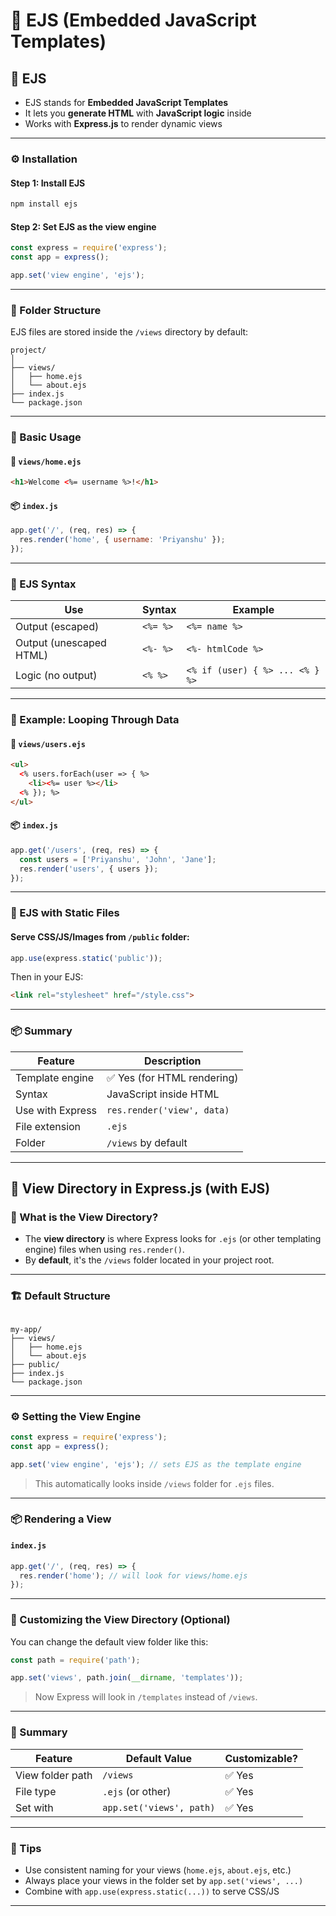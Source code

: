 # 📝 EJS (Embedded JavaScript Templates)

## 📘 EJS

- EJS stands for **Embedded JavaScript Templates**
- It lets you **generate HTML** with **JavaScript logic** inside
- Works with **Express.js** to render dynamic views

---

### ⚙️ Installation

#### Step 1: Install EJS
```bash
npm install ejs
```

#### Step 2: Set EJS as the view engine

```js
const express = require('express');
const app = express();

app.set('view engine', 'ejs');
```

---

### 📁 Folder Structure

EJS files are stored inside the `/views` directory by default:

```
project/
│
├── views/
│   ├── home.ejs
│   └── about.ejs
├── index.js
└── package.json
```

---

### 🚀 Basic Usage

#### 📄 `views/home.ejs`

```html
<h1>Welcome <%= username %>!</h1>
```

#### 📦 `index.js`

```js
app.get('/', (req, res) => {
  res.render('home', { username: 'Priyanshu' });
});
```

---

### 🔧 EJS Syntax

| Use                     | Syntax   | Example                         |
| ----------------------- | -------- | ------------------------------- |
| Output (escaped)        | `<%= %>` | `<%= name %>`                   |
| Output (unescaped HTML) | `<%- %>` | `<%- htmlCode %>`               |
| Logic (no output)       | `<% %>`  | `<% if (user) { %> ... <% } %>` |

---

### 🔄 Example: Looping Through Data

#### 📄 `views/users.ejs`

```html
<ul>
  <% users.forEach(user => { %>
    <li><%= user %></li>
  <% }); %>
</ul>
```

#### 📦 `index.js`

```js
app.get('/users', (req, res) => {
  const users = ['Priyanshu', 'John', 'Jane'];
  res.render('users', { users });
});
```

---

### 🧩 EJS with Static Files

#### Serve CSS/JS/Images from `/public` folder:

```js
app.use(express.static('public'));
```

Then in your EJS:

```html
<link rel="stylesheet" href="/style.css">
```

---

### 📦 Summary

| Feature          | Description                |
| ---------------- | -------------------------- |
| Template engine  | ✅ Yes (for HTML rendering) |
| Syntax           | JavaScript inside HTML     |
| Use with Express | `res.render('view', data)` |
| File extension   | `.ejs`                     |
| Folder           | `/views` by default        |

---

## 📁 View Directory in Express.js (with EJS)

### 📘 What is the View Directory?

- The **view directory** is where Express looks for `.ejs` (or other templating engine) files when using `res.render()`.
- By **default**, it's the `/views` folder located in your project root.

---

### 🏗️ Default Structure

```

my-app/
├── views/
│   ├── home.ejs
│   └── about.ejs
├── public/
├── index.js
└── package.json

```

---

### ⚙️ Setting the View Engine

```js
const express = require('express');
const app = express();

app.set('view engine', 'ejs'); // sets EJS as the template engine
````

> This automatically looks inside `/views` folder for `.ejs` files.

---

### 📦 Rendering a View

#### `index.js`

```js
app.get('/', (req, res) => {
  res.render('home'); // will look for views/home.ejs
});
```

---

### 🔄 Customizing the View Directory (Optional)

You can change the default view folder like this:

```js
const path = require('path');

app.set('views', path.join(__dirname, 'templates'));
```

> Now Express will look in `/templates` instead of `/views`.

---

### 🔧 Summary

| Feature          | Default Value            | Customizable? |
| ---------------- | ------------------------ | ------------- |
| View folder path | `/views`                 | ✅ Yes         |
| File type        | `.ejs` (or other)        | ✅ Yes         |
| Set with         | `app.set('views', path)` | ✅ Yes         |

---

### 📌 Tips

* Use consistent naming for your views (`home.ejs`, `about.ejs`, etc.)
* Always place your views in the folder set by `app.set('views', ...)`
* Combine with `app.use(express.static(...))` to serve CSS/JS

---



